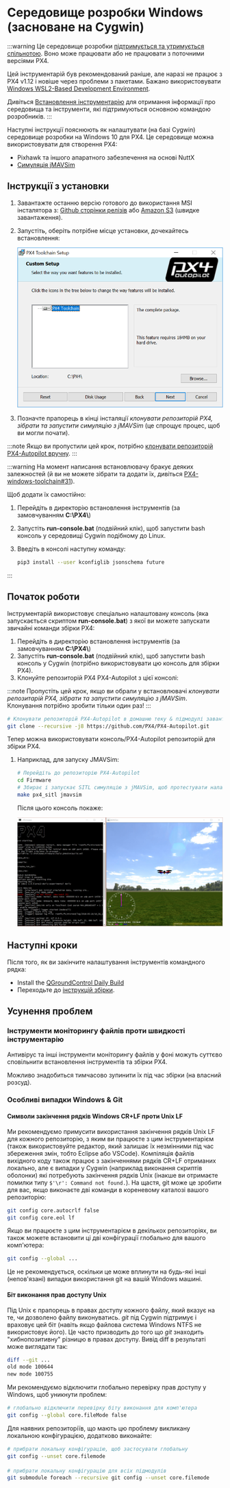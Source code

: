 # Середовище розробки Windows (засноване на Cygwin)

:::warning
Це середовище розробки [підтримується та утримується спільнотою](../advanced/community_supported_dev_env.md). Воно може працювати або не працювати з поточними версіями PX4.

Цей інструментарій був рекомендований раніше, але наразі не працює з PX4 v1.12 і новіше через проблеми з пакетами. Бажано використовувати [Windows WSL2-Based Development Environment](../dev_setup/dev_env_windows_wsl.md).

Дивіться [Встановлення інструментарію](../dev_setup/dev_env.md) для отримання інформації про середовища та інструменти, які підтримуються основною командою розробників.
:::

Наступні інструкції пояснюють як налаштувати (на базі Cygwin) середовище розробки на Windows 10 для PX4. Це середовище можна використовувати для створення PX4:

- Pixhawk та іншого апаратного забезпечення на основі NuttX
- [Симуляція jMAVSim](../sim_jmavsim/index.md)

<a id="installation"></a>

## Інструкції з установки

1. Завантажте останню версію готового до використання MSI інсталятора з: [Github сторінки релізів](https://github.com/PX4/windows-toolchain/releases) або [Amazon S3](https://s3-us-west-2.amazonaws.com/px4-tools/PX4+Windows+Cygwin+Toolchain/PX4+Windows+Cygwin+Toolchain+0.9.msi) (швидке завантаження).
1. Запустіть, оберіть потрібне місце установки, дочекайтесь встановлення:

   ![jMAVSimOnWindows](../../assets/toolchain/cygwin_toolchain_installer.png)

1. Позначте прапорець в кінці інсталяції _клонувати репозиторій PX4, зібрати та запустити симуляцію з jMAVSim_ (це спрощує процес, щоб ви могли почати).

:::note
Якщо ви пропустили цей крок, потрібно [клонувати репозиторій PX4-Autopilot вручну](#getting-started).
:::

:::warning
На момент написання встановлювачу бракує деяких залежностей (й ви не можете зібрати та додати їх, дивіться [PX4-windows-toolchain#31](https://github.com/PX4/PX4-windows-toolchain/issues/31)).

Щоб додати їх самостійно:

1. Перейдіть в директорію встановлення інструментів (за замовчуванням **C:\\PX4\\**)
1. Запустіть **run-console.bat** (подвійний клік), щоб запустити bash консоль у середовищі Cygwin подібному до Linux.
1. Введіть в консолі наступну команду:

   ```sh
   pip3 install --user kconfiglib jsonschema future
   ```

:::

## Початок роботи

Інструментарій використовує спеціально налаштовану консоль (яка запускається скриптом **run-console.bat**) з якої ви можете запускати звичайні команди збірки PX4:

1. Перейдіть в директорію встановлення інструментів (за замовчуванням **C:\\PX4\\**)
1. Запустіть **run-console.bat** (подвійний клік), щоб запустити bash консоль у Cygwin  (потрібно використовувати цю консоль для збірки PX4).
1. Клонуйте репозиторій PX4 PX4-Autopilot з цієї консолі:

:::note
Пропустіть цей крок, якщо ви обрали у встановлювачі _клонувати репозитарій PX4, зібрати та запустити симуляцію з jMAVSim_. Клонування потрібно зробити тільки один раз!
:::

   ```sh
   # Клонувати репозиторій PX4-Autopilot в домашню теку & підмодулі завантажують паралельно
   git clone --recursive -j8 https://github.com/PX4/PX4-Autopilot.git
   ```

   Тепер можна використовувати консоль/PX4-Autopilot репозиторій для збірки PX4.

1. Наприклад, для запуску JMAVSim:

   ```sh
   # Перейдіть до репозиторію PX4-Autopilot
   cd Firmware
   # Збирає і запускає SITL симуляцію з jMAVSim, щоб протестувати налаштування
   make px4_sitl jmavsim
   ```

   Після цього консоль покаже:

   ![jMAVSimOnWindows](../../assets/simulation/jmavsim/jmavsim_windows_cygwin.png)

## Наступні кроки

Після того, як ви закінчите налаштування інструментів командного рядка:

- Install the [QGroundControl Daily Build](../dev_setup/qgc_daily_build.md)
- Переходьте до [інструкцій збірки](../dev_setup/building_px4.md).

## Усунення проблем

### Інструменти моніторингу файлів проти швидкості інструментарію

Антивірус та інші інструменти моніторингу файлів у фоні можуть суттєво сповільнити встановлення інструментів та збірки PX4.

Можливо знадобиться тимчасово зупинити їх під час збірки (на власний розсуд).

### Особливі випадки Windows & Git

#### Символи закінчення рядків Windows CR+LF проти Unix LF

Ми рекомендуємо примусити використання закінчення рядків Unix LF для кожного репозиторію, з яким ви працюєте з цим інструментарієм (також використовуйте редактор, який залишає  їх незмінними під час збереження змін, тобто Eclipse або VSCode). Компіляція файлів вихідного коду також працює з закінченнями рядків CR+LF отриманих локально, але є випадки у Cygwin (наприклад виконання скриптів оболонки) які потребують закінчення рядків Unix (інакше ви отримаєте помилки типу `$'\r': Command not found.`). На щастя, git може це зробити для вас, якщо виконаєте дві команди в кореневому каталозі вашого репозиторію:

```sh
git config core.autocrlf false
git config core.eol lf
```

Якщо ви працюєте з цим інструментарієм в декількох репозиторіях, ви також можете встановити ці дві конфігурації глобально для вашого комп'ютера:

```sh
git config --global ...
```

Це не рекомендується, оскільки це може вплинути на будь-які інші (непов'язані) випадки використання git на вашій Windows машині.

#### Біт виконання прав доступу Unix

Під Unix є прапорець в правах доступу кожного файлу, який вказує на те, чи дозволено файлу виконуватись. _git_ під Cygwin підтримує і враховує цей біт (навіть якщо файлова система Windows NTFS не використовує його). Це часто призводить до того що _git_ знаходить "хибнопозитивну" різницю в правах доступу. Вивід diff в результаті може виглядати так:

```sh
diff --git ...
old mode 100644
new mode 100755
```

Ми рекомендуємо відключити глобально перевірку прав доступу у Windows, щоб уникнути проблем:

```sh
# глобально відключити перевірку біту виконання для комп'ютера
git config --global core.fileMode false
```

Для наявних репозиторіїв, що мають цю проблему викликану локальною конфігурацією, додатково виконайте:

```sh
# прибрати локальну конфігурацію, щоб застосувати глобальну
git config --unset core.filemode

# прибрати локальну конфігурацію для всіх підмодулів
git submodule foreach --recursive git config --unset core.filemode
```


<!--
Instructions for building/updating this toolchain are covered in [Windows Cygwin Development Environment (Maintenance Instructions)](../dev_setup/dev_env_windows_cygwin_packager_setup.md)
-->

